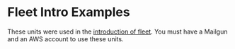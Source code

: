 # Fleet Intro Examples

These units were used in the [introduction of fleet](https://coreos.com/blog/cluster-level-container-orchestration/). You must have a Mailgun and an AWS account to use these units.
